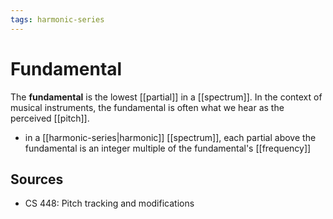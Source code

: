 ```yaml
---
tags: harmonic-series
---
```


# Fundamental

The **fundamental** is the lowest [[partial]] in a [[spectrum]]. In the context of musical instruments, the fundamental is often what we hear as the perceived [[pitch]].

- in a [[harmonic-series|harmonic]] [[spectrum]], each partial above the fundamental is an integer multiple of the fundamental's [[frequency]]

## Sources

- CS 448: Pitch tracking and modifications
